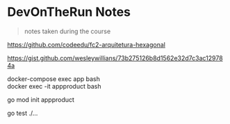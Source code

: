 # DevOnTheRun Notes

> notes taken during the course

<!-- https://gitignore.io -->

https://github.com/codeedu/fc2-arquitetura-hexagonal

https://gist.github.com/wesleywillians/73b275126b8d1562e32d7c3ac129784a

docker-compose exec app bash  
docker exec -it appproduct bash

go mod init appproduct

go test ./...

